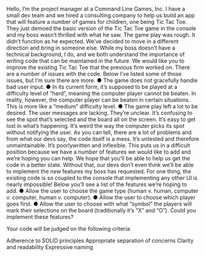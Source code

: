 Hello,
I’m the project manager at a Command Line Games, Inc. I have a small dev team and we hired a
consulting company to help us build an app that will feature a number of games for children, one being
Tic Tac Toe.
They just demoed the basic version of the Tic Tac Toe game in the console and my boss wasn’t thrilled
with what he saw. The game play was rough. It didn’t function as he expected. We’ve decided to move
in a different direction and bring in someone else. While my boss doesn’t have a technical background,
I do, and we both understand the importance of writing code that can be maintained in the future.
We would like you to improve the existing Tic Tac Toe that the previous firm worked on. There are a
number of issues with the code. Below I’ve listed some of those issues, but I’m sure there are more.
● The game does not gracefully handle bad user input.
● In its current form, it’s supposed to be played at a difficulty level of “hard”, meaning the computer
player cannot be beaten. In reality, however, the computer player can be beaten in certain
situations. This is more like a “medium” difficulty level.
● The game play left a lot to be desired. The user messages are lacking. They’re unclear. It’s
confusing to see the spot that’s selected and the board all on the screen. It’s easy to get lost in
what’s happening. It’s weird the way the computer picks its spot without notifying the user.
As you can tell, there are a lot of problems and from what our devs say, the code itself is a mess. It’s
untested and therefore unmaintainable. It’s poorly­written and inflexible. This puts us in a difficult
position because we have a number of features we would like to add and we’re hoping you can help.
We hope that you’ll be able to help us get the code in a better state. Without that, our devs don’t even
think we’ll be able to implement the new features my boss has requested. For one thing, the existing
code is so coupled to the console that implementing any other UI is nearly impossible! Below you’ll see
a list of the features we’re hoping to add.
● Allow the user to choose the game type (human v. human, computer v. computer, human v.
computer).
● Allow the user to choose which player goes first.
● Allow the user to choose with what “symbol” the players will mark their selections on the board
(traditionally it’s “X” and “O”).
Could you implement these features?

Your code will be judged on the following criteria:

Adherence to SOLID principles
Appropriate separation of concerns
Clarity and readability
Expressive naming
